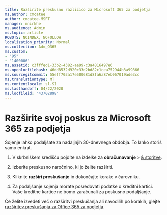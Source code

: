 ```yaml
---
title: Razširite preskusno različico za Microsoft 365 za podjetja
ms.author: cmcatee
author: cmcatee-MSFT
manager: mnirkhe
ms.audience: Admin
ms.topic: article
ROBOTS: NOINDEX, NOFOLLOW
localization_priority: Normal
ms.collection: Adm_O365
ms.custom:
- "95"
- "1400006"
ms.assetid: c3fffed1-33b2-4382-ae99-c3a4816497e6
ms.openlocfilehash: 46dd8532d920c33d2bd82c1cea752944b3a99866
ms.sourcegitcommit: 55eff703a17e500681d8fa6a87eb067019ade3cc
ms.translationtype: MT
ms.contentlocale: sl-SI
ms.lasthandoff: 04/22/2020
ms.locfileid: "43702898"
---
```

# <a name="extend-your-trial-for-microsoft-365-for-business"></a>Razširite svoj poskus za Microsoft 365 za podjetja

Sojenje lahko podaljšate za nadaljnjih 30-dnevnega obdobja. To lahko storiš samo enkrat.
  
1. V skrbniškem središču pojdite na izdelke za **obračunavanje** \> [& storitve](https://portal.office.com/adminportal/home#/subscriptions).

2. Izberite preskusno naročnino, ki jo želite razširiti.

3. Kliknite **razširi preskušanje** in dokončajte korake v čarovniku.

4. Za podaljšanje sojenja morate posredovati podatke o kreditni kartici. Vaše kreditne kartice ne bomo zaračunali za poskusno podaljšanje.

Če želite izvedeti več o razširitvi preskušanja ali navodilih po korakih, glejte [razširitev preskušanja za Office 365 za podjetja](https://docs.microsoft.com/microsoft-365/commerce/extend-your-trial).
